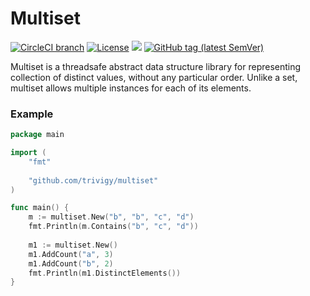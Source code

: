 # Multiset
[![CircleCI branch](https://img.shields.io/circleci/project/github/trivigy/multiset/master.svg?label=master&logo=circleci)](https://circleci.com/gh/trivigy/workflows/multiset)
[![License](https://img.shields.io/badge/License-MIT-blue.svg)](LICENSE.md)
[![](https://godoc.org/github.com/trivigy/multiset?status.svg&style=flat)](http://godoc.org/github.com/trivigy/multiset)
[![GitHub tag (latest SemVer)](https://img.shields.io/github/tag/trivigy/multiset.svg?style=flat&color=e36397&label=release)](https://github.com/trivigy/multiset/releases/latest)

Multiset is a threadsafe abstract data structure library for representing 
collection of distinct values, without any particular order. Unlike a set, 
multiset allows multiple instances for each of its elements.

### Example
```go
package main

import (
    "fmt"
    
    "github.com/trivigy/multiset"
)

func main() {
    m := multiset.New("b", "b", "c", "d")
    fmt.Println(m.Contains("b", "c", "d"))
    
    m1 := multiset.New()
    m1.AddCount("a", 3)
    m1.AddCount("b", 2)
    fmt.Println(m1.DistinctElements())
}
```
